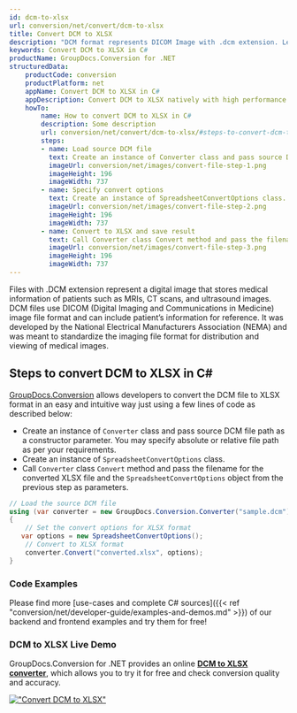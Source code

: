 ```yaml
---
id: dcm-to-xlsx
url: conversion/net/convert/dcm-to-xlsx
title: Convert DCM to XLSX
description: "DCM format represents DICOM Image with .dcm extension. Learn how to convert DCM to XLSX file programmatically in C# language using GroupDocs.Conversion for .NET library."
keywords: Convert DCM to XLSX in C#
productName: GroupDocs.Conversion for .NET
structuredData:
    productCode: conversion
    productPlatform: net
    appName: Convert DCM to XLSX in C#
    appDescription: Convert DCM to XLSX natively with high performance using C# language and server side GroupDocs.Conversion for .NET APIs, without the use of any software like Microsoft or Open Office.
    howTo:
        name: How to convert DCM to XLSX in C# 
        description: Some description
        url: conversion/net/convert/dcm-to-xlsx/#steps-to-convert-dcm-to-xlsx-in-c
        steps:
        - name: Load source DCM file 
          text: Create an instance of Converter class and pass source DCM file path as a constructor parameter. You may specify absolute or relative file path as per your requirements. 
          imageUrl: conversion/net/images/convert-file-step-1.png
          imageHeight: 196
          imageWidth: 737
        - name: Specify convert options 
          text: Create an instance of SpreadsheetConvertOptions class.
          imageUrl: conversion/net/images/convert-file-step-2.png
          imageHeight: 196
          imageWidth: 737
        - name: Convert to XLSX and save result 
          text: Call Converter class Convert method and pass the filename for the converted HTML file and the SpreadsheetConvertOptions object from the previous step as parameters.
          imageUrl: conversion/net/images/convert-file-step-3.png
          imageHeight: 196
          imageWidth: 737
---
```


Files with .DCM extension represent a digital image that stores medical information of patients such as MRIs, CT scans, and ultrasound images. DCM files use DICOM (Digital Imaging and Communications in Medicine) image file format and can include patient’s information for reference. It was developed by the National Electrical Manufacturers Association (NEMA) and was meant to standardize the imaging file format for distribution and viewing of medical images.

## Steps to convert DCM to XLSX in C#

[GroupDocs.Conversion](https://products.groupdocs.com/conversion/net) allows developers to convert the DCM file to XLSX format in an easy and intuitive way just using a few lines of code as described below:

* Create an instance of `Converter` class and pass source DCM file path as a constructor parameter. You may specify absolute or relative file path as per your requirements. 
* Create an instance of `SpreadsheetConvertOptions` class.
* Call `Converter` class `Convert` method and pass the filename for the converted XLSX file and the `SpreadsheetConvertOptions` object from the previous step as parameters.

```csharp
// Load the source DCM file
using (var converter = new GroupDocs.Conversion.Converter("sample.dcm"))
{
    // Set the convert options for XLSX format
   var options = new SpreadsheetConvertOptions();
    // Convert to XLSX format
    converter.Convert("converted.xlsx", options);
}
```

### Code Examples

Please find more [use-cases and complete C# sources]({{< ref "conversion/net/developer-guide/examples-and-demos.md" >}}) of our backend and frontend examples and try them for free!

### DCM to XLSX Live Demo

GroupDocs.Conversion for .NET provides an online [**DCM to XLSX converter**](https://products.groupdocs.app/conversion/dcm-to-xlsx), which allows you to try it for free and check conversion quality and accuracy.

[!["Convert DCM to XLSX"](conversion/net/images/convert-to-xlsx/convert-dcm-to-xlsx.png)](https://products.groupdocs.app/conversion/dcm-to-xlsx)